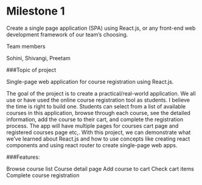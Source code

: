 # Milestone 1

Create a single page application (SPA) using React.js, or any front-end web development framework of our team’s choosing.

Team members

Sohini,
Shivangi, 
Preetam



###Topic of project

Single-page web application for course registration using React.js.

The goal of the project is to create a practical/real-world application. We all use or have used the online course registration tool as students. I believe the time is right to build one. Students can select from a list of available courses in this application, browse through each course, see the detailed information, add the course to their cart, and complete the registration process. The app will have multiple pages for courses cart page and registered courses page etc,. With this project, we can demonstrate what we’ve learned about React.js and how to use concepts like creating react components and using react router to create single-page web apps.

###Features:

Browse course list
Course detail page
Add course to cart
Check cart items
Complete course registration

